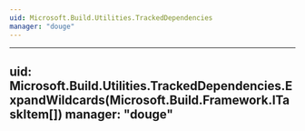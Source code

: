 ```yaml
---
uid: Microsoft.Build.Utilities.TrackedDependencies
manager: "douge"
---
```


---
uid: Microsoft.Build.Utilities.TrackedDependencies.ExpandWildcards(Microsoft.Build.Framework.ITaskItem[])
manager: "douge"
---
